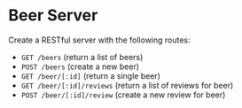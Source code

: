 # Beer Server

Create a RESTful server with the following routes:

- `GET /beers` (return a list of beers)
- `POST /beers` (create a new beer)
- `GET /beer/[:id]` (return a single beer)
- `GET /beer/[:id]/reviews` (return a list of reviews for beer)
- `POST /beer/[:id]/review` (create a new review for beer)
